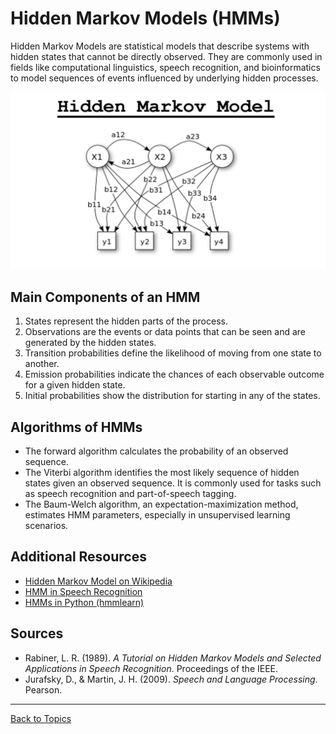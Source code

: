 # Hidden Markov Models (HMMs)

Hidden Markov Models are statistical models that describe systems with hidden states that cannot be directly observed. They are commonly used in fields like computational linguistics, speech recognition, and bioinformatics to model sequences of events influenced by underlying hidden processes.

![hmm](../../../../assets/hmm.png)

## Main Components of an HMM

1. States represent the hidden parts of the process.
2. Observations are the events or data points that can be seen and are generated by the hidden states.
3. Transition probabilities define the likelihood of moving from one state to another.
4. Emission probabilities indicate the chances of each observable outcome for a given hidden state.
5. Initial probabilities show the distribution for starting in any of the states.

## Algorithms of HMMs

- The forward algorithm calculates the probability of an observed sequence.
- The Viterbi algorithm identifies the most likely sequence of hidden states given an observed sequence. It is commonly used for tasks such as speech recognition and part-of-speech tagging.
- The Baum-Welch algorithm, an expectation-maximization method, estimates HMM parameters, especially in unsupervised learning scenarios.

## Additional Resources

- [Hidden Markov Model on Wikipedia](https://en.wikipedia.org/wiki/Hidden_Markov_model)
- [HMM in Speech Recognition](https://cmusphinx.github.io/wiki/tutorialhmm/)
- [HMMs in Python (hmmlearn)](https://hmmlearn.readthedocs.io/)

## Sources

- Rabiner, L. R. (1989). *A Tutorial on Hidden Markov Models and Selected Applications in Speech Recognition*. Proceedings of the IEEE.
- Jurafsky, D., & Martin, J. H. (2009). *Speech and Language Processing*. Pearson.

---

[Back to Topics](README.md)
